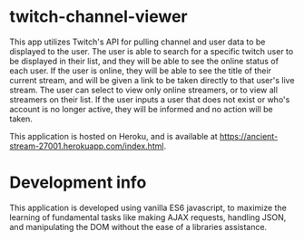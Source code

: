 # twitch-channel-viewer
This app utilizes Twitch's API for pulling channel and user data to be displayed to the user. The user is able to search for a specific twitch user to be displayed in their list, and they will be able to see the online status of each user. If the user is online, they will be able to see the title of their current stream, and will be given a link to be taken directly to that user's live stream. The user can select to view only online streamers, or to view all streamers on their list. If the user inputs a user that does not exist or who's account is no longer active, they will be informed and no action will be taken. 

This application is hosted on Heroku, and is available at https://ancient-stream-27001.herokuapp.com/index.html.

# Development info
This application is developed using vanilla ES6 javascript, to maximize the learning of fundamental tasks like making AJAX requests, handling JSON, and manipulating the DOM without the ease of a libraries assistance.
